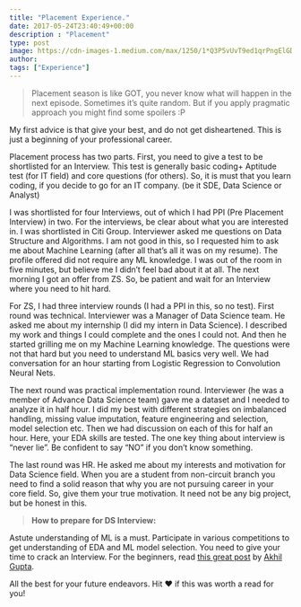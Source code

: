 ```yaml
---
title: "Placement Experience."
date: 2017-05-24T23:40:49+00:00
description : "Placement"
type: post
image: https://cdn-images-1.medium.com/max/1250/1*Q3P5vUvT9ed1qrPngElGDw.jpeg
author: 
tags: ["Experience"]
---
```


> Placement season is like GOT, you never know what will happen in the next episode. Sometimes it’s quite random. But if you apply pragmatic approach you might find some spoilers :P

My first advice is that give your best, and do not get disheartened. This is just a beginning of your professional career.

<!-- ![**Feeling you get after 2–3 rejections in placement!**](https://cdn-images-1.medium.com/max/1250/1*Q3P5vUvT9ed1qrPngElGDw.jpeg) -->

Placement process has two parts. First, you need to give a test to be shortlisted for an Interview. This test is generally basic coding+ Aptitude test (for IT field) and core questions (for others). So, it is must that you learn coding, if you decide to go for an IT company. (be it SDE, Data Science or Analyst)

I was shortlisted for four Interviews, out of which I had PPI (Pre Placement Interview) in two. For the interviews, be clear about what you are interested in. I was shortlisted in Citi Group. Interviewer asked me questions on Data Structure and Algorithms. I am not good in this, so I requested him to ask me about Machine Learning (after all that’s all it was on my resume). The profile offered did not require any ML knowledge. I was out of the room in five minutes, but believe me I didn’t feel bad about it at all. The next morning I got an offer from ZS. So, be patient and wait for an Interview where you need to hit hard.

For ZS, I had three interview rounds (I had a PPI in this, so no test). First round was technical. Interviewer was a Manager of Data Science team. He asked me about my internship (I did my intern in Data Science). I described my work and things I could complete and the ones I could not. And then he started grilling me on my Machine Learning knowledge. The questions were not that hard but you need to understand ML basics very well. We had conversation for an hour starting from Logistic Regression to Convolution Neural Nets.

The next round was practical implementation round. Interviewer (he was a member of Advance Data Science team) gave me a dataset and I needed to analyze it in half hour. I did my best with different strategies on imbalanced handling, missing value imputation, feature engineering and selection, model selection etc. Then we had discussion on each of this for half an hour. Here, your EDA skills are tested. The one key thing about interview is “never lie”. Be confident to say “NO” if you don’t know something.

The last round was HR. He asked me about my interests and motivation for Data Science field. When you are a student from non-circuit branch you need to find a solid reason that why you are not pursuing career in your core field. So, give them your true motivation. It need not be any big project, but be honest in this.

> **How to prepare for DS Interview:**

Astute understanding of ML is a must. Participate in various competitions to get understanding of EDA and ML model selection. You need to give your time to crack an Interview. For the beginners, read [this great post](https://medium.com/data-science-group-iitr/stop-thinking-start-learning-cb74629bca3a#.gemzg219z) by [Akhil Gupta](https://medium.com/u/ae175187b1b9).

All the best for your future endeavors.
Hit ❤ if this was worth a read for you!
